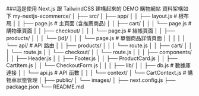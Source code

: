 ###這是使用 Next.js 跟 TailwindCSS 建構起來的 DEMO 購物網站
資料架構如下
my-nextjs-ecommerce/
│
├── src/
│ ├── app/
│ │ ├── layout.js # 根布局
│ │ ├── page.js # 主頁面 (含推薦商品)
│ │ ├── cart/
│ │ │ └── page.js # 購物車頁面
│ │ ├── checkout/
│ │ │ └── page.js # 結帳頁面
│ │ ├── products/
│ │ │ └── [id]/
│ │ │ └── page.js # 單個商品詳情頁面
│ │ │
│ │ └── api/ # API 路由
│ │ ├── products/
│ │ │ └── route.js
│ │ ├── cart/
│ │ │ └── route.js
│ │ └── checkout/
│ │ └── route.js
│ │
│ ├── components/
│ │ ├── Header.js
│ │ ├── Footer.js
│ │ ├── ProductCard.js
│ │ ├── CartItem.js
│ │ └── CheckoutForm.js
│ │
│ ├── lib/
│ │ ├── db.js # 數據庫連接
│ │ └── api.js # API 函數
│ │
│ └── context/
│ └── CartContext.js # 購物車狀態管理
│
├── public/
│ └── images/
│
├── next.config.js
├── package.json
└── README.md
